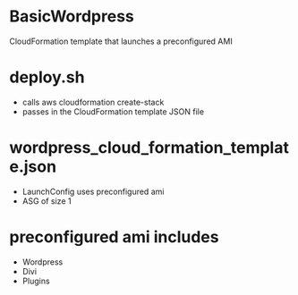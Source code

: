 # BasicWordpress

CloudFormation template that launches a preconfigured AMI 


# deploy.sh

 - calls aws cloudformation create-stack
 - passes in the CloudFormation template JSON file

# wordpress_cloud_formation_template.json

 - LaunchConfig uses preconfigured ami
 - ASG of size 1

  
  
# preconfigured ami includes

- Wordpress
- Divi
- Plugins
